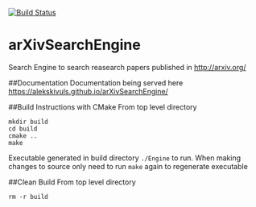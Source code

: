 [![Build Status](https://travis-ci.org/alekskivuls/arXivSearchEngine.svg?branch=master)](https://travis-ci.org/alekskivuls/arXivSearchEngine)

# arXivSearchEngine
Search Engine to search reasearch papers published in http://arxiv.org/

##Documentation
Documentation being served here https://alekskivuls.github.io/arXivSearchEngine/

##Build Instructions with CMake
From top level directory
```
mkdir build
cd build
cmake ..
make
```
Executable generated in build directory `./Engine` to run.
When making changes to source only need to run `make` again to regenerate executable 

##Clean Build
From top level directory
```
rm -r build
```
